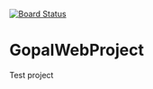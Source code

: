 [![Board Status](https://dev.azure.com/gopalakrishnay/af35480e-77e5-4e47-af27-2da63b19bf1a/4d67064d-bab0-472a-b281-179a4f924972/_apis/work/boardbadge/471cb879-75f4-4126-a906-9e96a38c183c)](https://dev.azure.com/gopalakrishnay/af35480e-77e5-4e47-af27-2da63b19bf1a/_boards/board/t/4d67064d-bab0-472a-b281-179a4f924972/Microsoft.RequirementCategory)
# GopalWebProject

Test project
